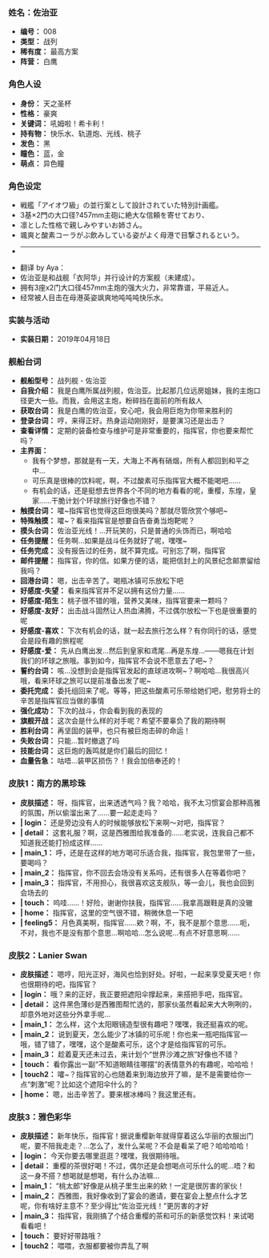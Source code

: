 ### 姓名：佐治亚
* **编号：** 008
* **类型：** 战列
* **稀有度：** 最高方案
* **阵营：** 白鹰


### 角色人设
* **身份：** 天之圣杯
* **性格：** 豪爽
* **关键词：** 吼姆啦！希卡利！
* **持有物：** 快乐水、轨道炮、光线、桃子
* **发色：** 黑
* **瞳色：** 蓝，金
* **萌点：** 异色瞳


### 角色设定
* 戦艦「アイオワ級」の並行案として設計されていた特別計画艦。
* 3基×2門の大口径?457mm主砲に絶大な信頼を寄せており、
* 凛とした性格で親しみやすいお姉さん。
* 颯爽と酸素コーラがぶ飲みしている姿がよく母港で目撃されるという。
* ----
* 翻译 by Aya：
* 佐治亚是和战舰「衣阿华」并行设计的方案舰（未建成）。
* 拥有3座x2门大口径457mm主炮的强大火力，非常靠谱，平易近人。
* 经常被人目击在母港英姿飒爽地吨吨吨快乐水。


### 实装与活动
* **实装日期：** 2019年04月18日


### 舰船台词
* **舰船型号：** 战列舰 - 佐治亚
* **自我介绍：** 我是白鹰所属战列舰，佐治亚。比起那几位远房姐妹，我的主炮口径更大一些。而我，会用这主炮，粉碎挡在面前的所有敌人
* **获取台词：** 我是白鹰的佐治亚，安心吧，我会用巨炮为你带来胜利的
* **登录台词：** 哼，来得正好。热身运动刚刚好，是要演习还是出击？
* **查看详情：** 定期的装备检查与维护可是非常重要的，指挥官，你也要来帮忙吗？
* **主界面：**
  * 我有个梦想，那就是有一天，大海上不再有硝烟，所有人都回到和平之中…
  * 可乐真是很棒的饮料呢，啊，不过酸素可乐指挥官大概不能喝吧……
  * 有机会的话，还是挺想去世界各个不同的地方看看的呢，重樱，东煌，皇家……干脆计划个环球旅行好像也不错？
* **触摸台词：** 嚯~指挥官也觉得这巨炮很美吗？那就尽管欣赏个够吧~
* **特殊触摸：** 嚯~？看来指挥官是想要自告奋勇当炮靶呢？
* **摸头台词：** 佐治亚光线！…开玩笑的，只是普通的头饰而已，啊哈哈
* **任务提醒：** 任务啊…如果是战斗任务就好了呢，嘿嘿~
* **任务完成：** 没有报告过的任务，就不算完成。可别忘了啊，指挥官
* **邮件提醒：** 指挥官，你的信。如果方便的话，能把信封上的风景纪念邮票留给我吗？
* **回港台词：** 嗯，出击辛苦了。喝瓶冰镇可乐放松下吧
* **好感度-失望：** 看来指挥官并不足以拥有这份力量……
* **好感度-陌生：** 桃子很不错的哦，营养又美味，指挥官要来一颗吗？
* **好感度-友好：** 出击战斗固然让人热血沸腾，不过偶尔放松一下也是很重要的呢
* **好感度-喜欢：** 下次有机会的话，就一起去旅行怎么样？有你同行的话，感觉会是段有趣的旅程呢
* **好感度-爱：** 先从白鹰出发…然后到皇家和鸢尾…再是东煌…——嗯我在计划我们的环球之旅哦。事到如今，指挥官不会说不愿意去了吧~？
* **誓约台词：** 咳…没想到会是指挥官发起的直球进攻啊~？啊哈哈…我很高兴哦，看来环球之旅可以提前准备出发了呢~
* **委托完成：** 委托组回来了呢。等等，把这些酸素可乐带给她们吧，慰劳将士的辛苦是指挥官应当做的事情
* **强化成功：** 下次的战斗，你会看到我的表现的
* **旗舰开战：** 这次会是什么样的对手呢？希望不要辜负了我的期待啊
* **胜利台词：** 再坚固的装甲，也只有被巨炮击碎的命运！
* **失败台词：** 只能…暂时撤退了吗
* **技能台词：** 这巨炮的轰鸣就是你们最后的回忆！
* **血量告急：** 咕唔…装甲区损伤？！我会加倍奉还的！


### 皮肤1：南方的黑珍珠
* **皮肤描述：** 呀，指挥官，出来透透气吗？我？哈哈，我不太习惯宴会那种高雅的氛围，所以偷溜出来了……要一起走走吗？
* **| login：** 还是旁边没有人的时候能够放松下来啊～对吧，指挥官？
* **| detail：** 这套礼服？啊，这是西雅图给我准备的……老实说，连我自己都不知道我还能打扮成这样……
* **| main_1：** 呼，还是在这样的地方喝可乐适合我，指挥官，我包里带了一些，要喝吗？
* **| main_2：** 指挥官，你不回去会场没有关系吗，还有很多人在等着你吧？
* **| main_3：** 指挥官，不用担心，我很喜欢这支舰队，等一会儿，我也会回到会场去的
* **| touch：** 呜哇……！好险，谢谢你扶我，指挥官……我拿高跟鞋是真的没辙
* **| home：** 指挥官，这里的空气很不错，稍微休息一下吧
* **| feeling5：** 月色真美啊，指挥官……欸？啊，不，我不是那个意思……呃，不对，我也不是没有那个意思…啊哈哈…怎么说呢…有点不好意思啊……


### 皮肤2：Lanier Swan
* **皮肤描述：** 嗯哼，阳光正好，海风也恰到好处。好啦，一起来享受夏天吧！你也很期待的吧，指挥官？
* **| login：** 哦？来的正好，我正要把遮阳伞撑起来，来搭把手吧，指挥官。
* **| detail：** 这件黑色薄纱是西雅图帮忙选的，那家伙虽然看起来大大咧咧的，却意外地对这些分外拿手呢…
* **| main_1：** 怎么样，这个太阳眼镜造型很有趣吧？嘿嘿，我还挺喜欢的呢。
* **| main_2：** 说到夏天，怎么能少了冰镇的可乐呢！你也来一瓶吧指挥官—哦，错了错了，嘿嘿，这个是酸素可乐，这个才是给指挥官的可乐。
* **| main_3：** 趁着夏天还未过去，来计划个“世界沙滩之旅”好像也不错？
* **| touch：** 看你露出一副“不知道眼睛往哪摆”的表情意外的有趣呢，哈哈哈！
* **| touch2：** 嚯~？指挥官的心也随着来到海边放开了嘛，是不是需要给你一点“刺激”呢？比如这个遮阳伞什么的？
* **| home：** 嗯，出击辛苦了。要来根冰棒吗？我这里还有。


### 皮肤3：雅色彩华
* **皮肤描述：** 新年快乐，指挥官！据说重樱新年就得穿着这么华丽的衣服出门呢，要不陪我走走？…怎么了，发什么呆呢？不会是看呆了吧？哈哈哈哈！
* **| login：** 今天你要去哪里逛逛？嘿嘿，我很期待哦。
* **| detail：** 重樱的茶很好喝！不过，偶尔还是会想喝点可乐什么的呢…唔？和这一身不搭？想喝就是想喝，有什么办法嘛…
* **| main_1：** “桃太郎”好像是从桃子里生出来的欸！一定是很厉害的家伙！
* **| main_2：** 西雅图，我好像收到了宴会的邀请，要在宴会上整点什么才艺呢，你有啥好主意不？至少得比“佐治亚光线！”更厉害的才好
* **| main_3：** 指挥官，我刚搞了个结合重樱的茶和可乐的新感觉饮料！来试喝看看吧！
* **| touch：** 要好好带路哦？
* **| touch2：** 喂喂，衣服都要被你弄乱了啊
